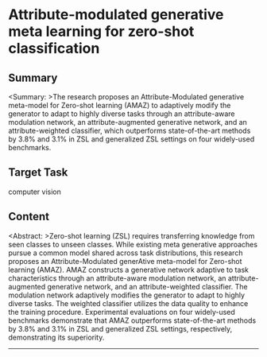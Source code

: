 # Attribute-modulated generative meta learning for zero-shot classification

## Summary

<Summary: >The research proposes an Attribute-Modulated generative meta-model for Zero-shot learning (AMAZ) to adaptively modify the generator to adapt to highly diverse tasks through an attribute-aware modulation network, an attribute-augmented generative network, and an attribute-weighted classifier, which outperforms state-of-the-art methods by 3.8% and 3.1% in ZSL and generalized ZSL settings on four widely-used benchmarks.


## Target Task

computer vision

## Content

<Abstract: >Zero-shot learning (ZSL) requires transferring knowledge from seen classes to unseen classes. While existing meta generative approaches pursue a common model shared across task distributions, this research proposes an Attribute-Modulated generAtive meta-model for Zero-shot learning (AMAZ). AMAZ constructs a generative network adaptive to task characteristics through an attribute-aware modulation network, an attribute-augmented generative network, and an attribute-weighted classifier. The modulation network adaptively modifies the generator to adapt to highly diverse tasks. The weighted classifier utilizes the data quality to enhance the training procedure. Experimental evaluations on four widely-used benchmarks demonstrate that AMAZ outperforms state-of-the-art methods by 3.8% and 3.1% in ZSL and generalized ZSL settings, respectively, demonstrating its superiority.



---

